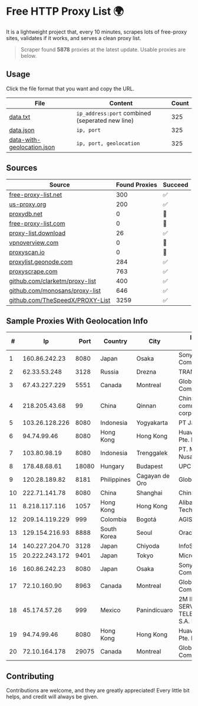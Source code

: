 
# Free HTTP Proxy List 🌍

It is a lightweight project that, every 10 minutes, scrapes lots of free-proxy sites, validates if it works, and serves a clean proxy list.


> Scraper found **5878** proxies at the latest update. Usable proxies are below.

## Usage

Click the file format that you want and copy the URL.


|File|Content|Count|
|----|-------|-----|
|[data.txt](https://raw.githubusercontent.com/themiralay/Proxy-List-World/master/data.txt)|`ip_address:port` combined (seperated new line)|325|
|[data.json](https://raw.githubusercontent.com/themiralay/Proxy-List-World/master/data.json)|`ip, port`|325|
|[data-with-geolocation.json](https://raw.githubusercontent.com/themiralay/Proxy-List-World/master/data-with-geolocation.json)|`ip, port, geolocation`|325|

## Sources

|Source|Found Proxies|Succeed|
|------|-------------|-------|
|[free-proxy-list.net](https://free-proxy-list.net)|300|✅|
|[us-proxy.org](https://www.us-proxy.org)|200|✅|
|[proxydb.net](http://proxydb.net)|0|🚫|
|[free-proxy-list.com](https://free-proxy-list.com/?page=&port=&type%5B%5D=http&type%5B%5D=https&up_time=0&search=Search)|0|🚫|
|[proxy-list.download](https://www.proxy-list.download/HTTP)|26|✅|
|[vpnoverview.com](https://vpnoverview.com/privacy/anonymous-browsing/free-proxy-servers)|0|🚫|
|[proxyscan.io](https://www.proxyscan.io)|0|🚫|
|[proxylist.geonode.com](https://proxylist.geonode.com/api/proxy-list?limit=300&page=1&sort_by=lastChecked&sort_type=desc&protocols=http,https)|284|✅|
|[proxyscrape.com](https://api.proxyscrape.com/v2/?request=displayproxies&protocol=http&timeout=10000&country=all&ssl=all&anonymity=all)|763|✅|
|[github.com/clarketm/proxy-list](https://raw.githubusercontent.com/clarketm/proxy-list/master/proxy-list-raw.txt)|400|✅|
|[github.com/monosans/proxy-list](https://raw.githubusercontent.com/monosans/proxy-list/main/proxies/http.txt)|646|✅|
|[github.com/TheSpeedX/PROXY-List](https://raw.githubusercontent.com/TheSpeedX/PROXY-List/master/http.txt)|3259|✅|


## Sample Proxies With Geolocation Info

|#|Ip|Port|Country|City|Internet Service Provider|
|-|--|----|-------|----|-------------------------|
|1|160.86.242.23|8080|Japan|Osaka|Sony Network Communications Inc|
|2|62.33.53.248|3128|Russia|Drezna|TRANS-TELECOM|
|3|67.43.227.229|5551|Canada|Montreal|GloboTech Communications|
|4|218.205.43.68|99|China|Qinnan|China Mobile communications corporation|
|5|103.26.128.226|8080|Indonesia|Yogyakarta|PT Jaringan Inti Exadata|
|6|94.74.99.46|8080|Hong Kong|Hong Kong|Huawei International Pte. LTD|
|7|103.80.98.19|8080|Indonesia|Trenggalek|PT. Menaksopal Link Nusantara|
|8|178.48.68.61|18080|Hungary|Budapest|UPC|
|9|120.28.189.82|8181|Philippines|Cagayan de Oro|Globe Telecom|
|10|222.71.141.78|8080|China|Shanghai|China Telecom (Group)|
|11|8.218.117.116|1057|Hong Kong|Hong Kong|Alibaba (US) Technology Co., Ltd.|
|12|209.14.119.229|999|Colombia|Bogotá|AGIS|
|13|129.154.216.93|8888|South Korea|Seoul|Oracle Corporation|
|14|140.227.204.70|3128|Japan|Chiyoda|InfoSphere|
|15|20.222.243.172|9401|Japan|Tokyo|Microsoft Corporation|
|16|160.86.242.23|8080|Japan|Osaka|Sony Network Communications Inc|
|17|72.10.160.90|8963|Canada|Montreal|GloboTech Communications|
|18|45.174.57.26|999|Mexico|Panindícuaro|2M INGENIERIA Y SERVICIOS EN TELECOMUNICACIONES S.A. DE C.V|
|19|94.74.99.46|8080|Hong Kong|Hong Kong|Huawei International Pte. LTD|
|20|72.10.164.178|29075|Canada|Montreal|GloboTech Communications|



## Contributing

Contributions are welcome, and they are greatly appreciated! Every
little bit helps, and credit will always be given.

